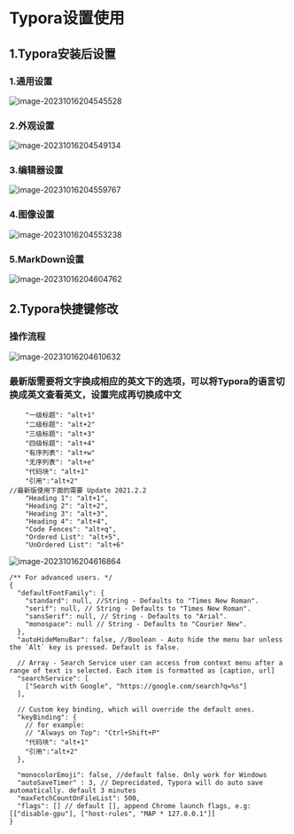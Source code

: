 # Typora设置使用



## 1.Typora安装后设置

### 1.通用设置

![image-20231016204545528](https://images73.oss-cn-beijing.aliyuncs.com/img/image-20231016204545528.png)



### 2.外观设置

![image-20231016204549134](https://images73.oss-cn-beijing.aliyuncs.com/img/image-20231016204549134.png)

### 3.编辑器设置

![image-20231016204559767](https://images73.oss-cn-beijing.aliyuncs.com/img/image-20231016204559767.png)

### 4.图像设置

![image-20231016204553238](https://images73.oss-cn-beijing.aliyuncs.com/img/image-20231016204553238.png)

### 5.MarkDown设置

![image-20231016204604762](https://images73.oss-cn-beijing.aliyuncs.com/img/image-20231016204604762.png)





## 2.Typora快捷键修改



### 操作流程

![image-20231016204610632](https://images73.oss-cn-beijing.aliyuncs.com/img/image-20231016204610632.png)







### 最新版需要将文字换成相应的英文下的选项，可以将Typora的语言切换成英文查看英文，设置完成再切换成中文



```
	"一级标题": "alt+1"
	"二级标题": "alt+2"
	"三级标题": "alt+3"
	"四级标题": "alt+4"
	"有序列表": "alt+w"
	"无序列表": "alt+e"
	"代码块": "alt+1"
	"引用":"alt+2"
//最新版使用下面的需要 Update 2021.2.2
	"Heading 1": "alt+1",
    "Heading 2": "alt+2",
    "Heading 3": "alt+3",
    "Heading 4": "alt+4",
    "Code Fences": "alt+q",
    "Ordered List": "alt+5",
    "UnOrdered List": "alt+6"
```

![image-20231016204616864](https://images73.oss-cn-beijing.aliyuncs.com/img/image-20231016204616864.png)







```
/** For advanced users. */
{
  "defaultFontFamily": {
    "standard": null, //String - Defaults to "Times New Roman".
    "serif": null, // String - Defaults to "Times New Roman".
    "sansSerif": null, // String - Defaults to "Arial".
    "monospace": null // String - Defaults to "Courier New".
  },
  "autoHideMenuBar": false, //Boolean - Auto hide the menu bar unless the `Alt` key is pressed. Default is false.

  // Array - Search Service user can access from context menu after a range of text is selected. Each item is formatted as [caption, url]
  "searchService": [
    ["Search with Google", "https://google.com/search?q=%s"]
  ],

  // Custom key binding, which will override the default ones.
  "keyBinding": {
    // for example: 
    // "Always on Top": "Ctrl+Shift+P"
    "代码块": "alt+1"
	"引用":"alt+2"
  },

  "monocolorEmoji": false, //default false. Only work for Windows
  "autoSaveTimer" : 3, // Deprecidated, Typora will do auto save automatically. default 3 minutes
  "maxFetchCountOnFileList": 500,
  "flags": [] // default [], append Chrome launch flags, e.g: [["disable-gpu"], ["host-rules", "MAP * 127.0.0.1"]]
}

```

